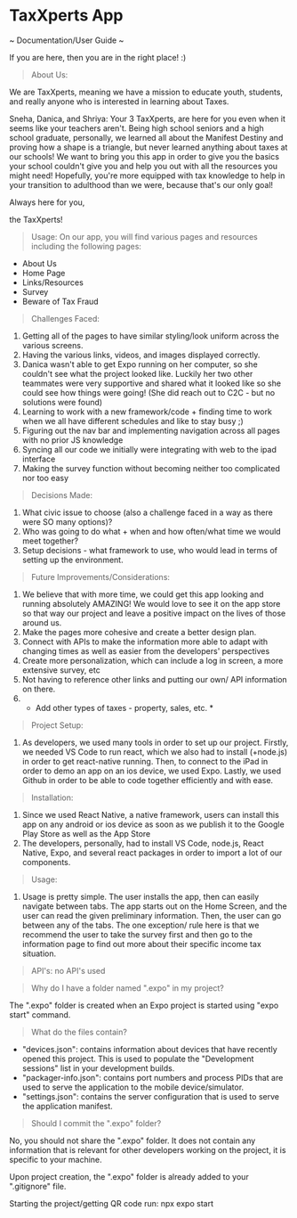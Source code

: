 # TaxXperts App

~ Documentation/User Guide ~

If you are here, then you are in the right place! :)

> About Us:

We are TaxXperts, meaning we have a mission to educate youth, students, and really anyone who is interested in learning about Taxes. 

Sneha, Danica, and Shriya: Your 3 TaxXperts, are here for you even when it seems like your teachers aren't. 
Being high school seniors and a high school graduate, personally, we learned all about the Manifest Destiny and proving how a shape is a triangle, but never learned anything about taxes at our schools! We want to bring you this app in order to give you the basics your school couldn't give you and help you out with all the resources you might need! Hopefully, you're more equipped with tax knowledge to help in your transition to adulthood than we were, because that's our only goal! 

Always here for you,

the TaxXperts!

> Usage: On our app, you will find various pages and resources including the following pages: 
- About Us
- Home Page
- Links/Resources
- Survey
- Beware of Tax Fraud

> Challenges Faced:
1) Getting all of the pages to have similar styling/look uniform across the various screens.
2) Having the various links, videos, and images displayed correctly.
3) Danica wasn't able to get Expo running on her computer, so she couldn't see what the project looked like. Luckily her two other teammates were very supportive and shared what it looked like so she could see how things were going! (She did reach out to C2C - but no solutions were found)
4) Learning to work with a new framework/code + finding time to work when we all have different schedules and like to stay busy ;)
5) Figuring out the nav bar and implementing navigation across all pages with no prior JS knowledge
6) Syncing all our code we initially were integrating with web to the ipad interface
7) Making the survey function without becoming neither too complicated nor too easy

> Decisions Made:
1) What civic issue to choose (also a challenge faced in a way as there were SO many options)?
2) Who was going to do what + when and how often/what time we would meet together?
3) Setup decisions - what framework to use, who would lead in terms of setting up the environment.

> Future Improvements/Considerations:
1) We believe that with more time, we could get this app looking and running absolutely AMAZING! We would love to see it on the app store so that way our project and leave a positive impact on the lives of those around us.
2) Make the pages more cohesive and create a better design plan.
3) Connect with APIs to make the information more able to adapt with changing times as well as easier from the developers' perspectives
4) Create more personalization, which can include a log in screen, a more extensive survey, etc
5) Not having to reference other links and putting our own/ API information on there.
6) * Add other types of taxes - property, sales, etc. *

> Project Setup:
1) As developers, we used many tools in order to set up our project. Firstly, we needed VS Code to run react, which we also had to install (+node.js) in order to get react-native running. Then, to connect to the iPad in order to demo an app on an ios device, we used Expo. Lastly, we used Github in order to be able to code together efficiently and with ease.

> Installation:
1) Since we used React Native, a native framework, users can install this app on any android or ios device as soon as we publish it to the Google Play Store as well as the App Store
2) The developers, personally, had to install VS Code, node.js, React Native, Expo, and several react packages in order to import a lot of our components.

> Usage:
1) Usage is pretty simple. The user installs the app, then can easily navigate between tabs. The app starts out on the Home Screen, and the user can read the given preliminary information. Then, the user can go between any of the tabs. The one exception/ rule here is that we recommend the user to take the survey first and then go to the information page to find out more about their specific income tax situation.

> API's: 
no API's used

> Why do I have a folder named ".expo" in my project?

The ".expo" folder is created when an Expo project is started using "expo start" command.

> What do the files contain?

- "devices.json": contains information about devices that have recently opened this project. This is used to populate the "Development sessions" list in your development builds.
- "packager-info.json": contains port numbers and process PIDs that are used to serve the application to the mobile device/simulator.
- "settings.json": contains the server configuration that is used to serve the application manifest.

> Should I commit the ".expo" folder?

No, you should not share the ".expo" folder. It does not contain any information that is relevant for other developers working on the project, it is specific to your machine.

Upon project creation, the ".expo" folder is already added to your ".gitignore" file.

Starting the project/getting QR code run: npx expo start 
